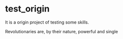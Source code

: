 # test_origin
It is a origin project of testing some skills. 

Revolutionaries are, by their nature, powerful and single
